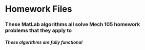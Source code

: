 # Homework Files
### These MatLab algorithms all solve Mech 105 homework problems that they apply to
##### These algorithms are fully functional
